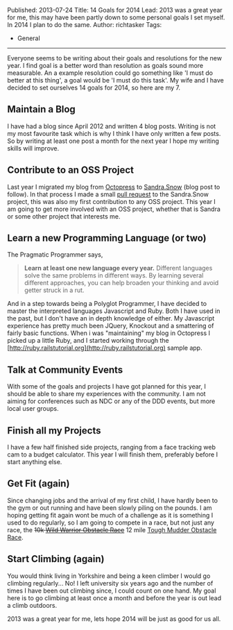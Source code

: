 Published: 2013-07-24
Title: 14 Goals for 2014
Lead: 2013 was a great year for me, this may have been partly down to some personal goals I set myself. In 2014 I plan to do the same.
Author: richtasker
Tags:
  - General
---
Everyone seems to be writing about their goals and resolutions for the new year. I find goal is a better word than resolution as goals sound more measurable. An a example resolution could go something like 'I must do better at this thing', a goal would be 'I must do this task'. My wife and I have decided to set ourselves 14 goals for 2014, so here are my 7.

## Maintain a Blog

I have had a blog since April 2012 and written 4 blog posts. Writing is not my most favourite task which is why I think I have only written a few posts. So by writing at least one post a month for the next year I hope my writing skills will improve.

## Contribute to an OSS Project

Last year I migrated my blog from [Octopress](http://octopress.org/) to [Sandra.Snow](https://github.com/Sandra/Sandra.Snow) (blog post to follow). In that process I made a small [pull request](https://github.com/Sandra/Sandra.Snow/pull/79) to the Sandra.Snow project, this was also my first contribution to any OSS project. This year I am going to get more involved with an OSS project, whether that is Sandra or some other project that interests me.

## Learn a new Programming Language (or two)

The Pragmatic Programmer says,

>__Learn at least one new language every year.__ Different languages solve the same problems in different ways. By learning several different approaches, you can help broaden your thinking and avoid getter struck in a rut.

And in a step towards being a Polyglot Programmer, I have decided to master the interpreted languages Javascript and Ruby. Both I have used in the past, but I don't have an in depth knowledge of either. My Javascript experience has pretty much been JQuery, Knockout and a smattering of fairly basic functions. When i was "maintaining" my blog in Octopress I picked up a little Ruby, and I started working through the [http://ruby.railstutorial.org](http://ruby.railstutorial.org) sample app.

## Talk at Community Events

With some of the goals and projects I have got planned for this year, I should be able to share my experiences with the community. I am not aiming for conferences such as NDC or any of the DDD events, but more local user groups.

## Finish all my Projects

I have a few half finished side projects, ranging from a face tracking web cam to a budget calculator. This year I will finish them, preferably before I start anything else.

## Get Fit (again)

Since changing jobs and the arrival of my first child, I have hardly been to the gym or out running and have been slowly piling on the pounds.
I am hoping getting fit again wont be much of a challenge as it is something I used to do regularly, so I am going to compete in a race, but not just any race, the <del>10k [Wild Warrior Obstacle Race](http://xrunner.co.uk/events/wild-warrior-obstacle-course-race/)</del> 12 mile [Tough Mudder Obstacle Race](http://toughmudder.co.uk/events/yorkshire-2014/).

## Start Climbing (again)

You would think living in Yorkshire and being a keen climber I would go climbing regularly... No! I left university six years ago and the number of times I have been out climbing since, I could count on one hand.
My goal here is to go climbing at least once a month and before the year is out lead a climb outdoors.

2013 was a great year for me, lets hope 2014 will be just as good for us all.
